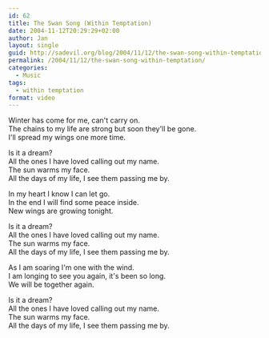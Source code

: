 ```yaml
---
id: 62
title: The Swan Song (Within Temptation)
date: 2004-11-12T20:29:29+02:00
author: Jan
layout: single
guid: http://sadevil.org/blog/2004/11/12/the-swan-song-within-temptation/
permalink: /2004/11/12/the-swan-song-within-temptation/
categories:
  - Music
tags:
  - within temptation
format: video
---
```

Winter has come for me, can't carry on.  
The chains to my life are strong but soon they'll be gone.  
I'll spread my wings one more time.

Is it a dream?  
All the ones I have loved calling out my name.  
The sun warms my face.  
All the days of my life, I see them passing me by.

In my heart I know I can let go.  
In the end I will find some peace inside.  
New wings are growing tonight.

Is it a dream?  
All the ones I have loved calling out my name.  
The sun warms my face.  
All the days of my life, I see them passing me by.

As I am soaring I'm one with the wind.  
I am longing to see you again, it's been so long.  
We will be together again.

Is it a dream?  
All the ones I have loved calling out my name.  
The sun warms my face.  
All the days of my life, I see them passing me by.
